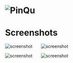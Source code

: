 # ![PinQu](https://s2.mzstatic.com/us/r30/Purple5/v4/c0/13/65/c01365c6-715e-85ab-ce0b-55418000335d/icon256x256.png)

# Screenshots
![screenshot](http://a1.mzstatic.com/us/r30/Purple4/v4/42/58/75/4258753b-8823-b805-3dd7-c7607d091dd6/screen568x568.jpeg)&emsp;&emsp;![screenshot](http://a4.mzstatic.com/us/r30/Purple3/v4/ea/83/10/ea8310a6-3184-ec5f-8107-85fdd1a95e26/screen568x568.jpeg)

![screenshot](http://a3.mzstatic.com/us/r30/Purple3/v4/6b/16/3e/6b163e5d-b749-88c6-f23d-a61fd7277dd1/screen568x568.jpeg)&emsp;&emsp;![screenshot](http://a3.mzstatic.com/us/r30/Purple5/v4/96/76/3d/96763dcf-b5cc-6a03-ac82-ddeda75ab69b/screen568x568.jpeg)

